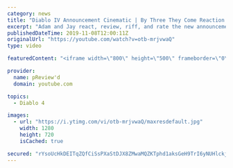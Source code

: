 ```yaml
---
category: news
title: "Diablo IV Announcement Cinematic | By Three They Come Reaction / Review / Rating"
excerpt: "Adam and Jay react, review, riff, and rate the new announcement cinematic everyone wanted to see last year at Blizzcon, Diablo IV 'By Three They Come'."
publishedDateTime: 2019-11-08T12:00:11Z
originalUrl: "https://youtube.com/watch?v=otb-mrjvwaQ"
type: video

featuredContent: "<iframe width=\"800\" height=\"500\" frameborder=\"0\" src=\"https://www.youtube.com/embed/otb-mrjvwaQ\" allow=\"accelerometer; autoplay; encrypted-media; gyroscope; picture-in-picture\" allowfullscreen></iframe>"

provider:
  name: pReview'd
  domain: youtube.com

topics:
  - Diablo 4

images:
  - url: "https://i.ytimg.com/vi/otb-mrjvwaQ/maxresdefault.jpg"
    width: 1280
    height: 720
    isCached: true

secured: "rYsoUcHkDEITqZQfCiSsPXaStDJX8ZMwaMQZKTphd1aksGeH9TrI6yNUHlckjwCvDVIxw5JWqgYcZEY/P0VzHjKskCnbOlZM0G/5Vp0zDVRACrN7c8QiNGhG6bqfHAxgdnQf1wXf5njLuPTAkMGOgcmyRqSbPtnS5QsqJvO9lvMYrRCLvCTpQQyFUdpcFWayUfMEcG3Riqkg4N9i/eLRojslkkmZae+vmL2xfd3Z214F5dgAhg0HgTy+uU9Ao2haofKkSxatIA6ZUSny1OEJuRhvL+1cSYdDo5QoDrR/deCGOaTtbDTguhbfRHg5lsdxmdj3QTndxf360OylEz7Oh6ruGV4Bqx8eA0OIW3HSDmIN6fBtF462B9ik2Zcvp/izENCLNeGhhcVIZdcPgZLEBMx6ymeIDafFBfhIcg8yHKTjyv/ocpUm2EWyV53qkdGB;py3ghlzPi3B5aZwCviRv1A=="
---
```


